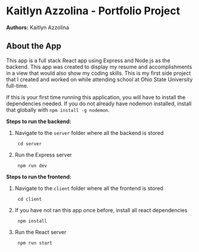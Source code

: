 # Kaitlyn Azzolina - Portfolio Project

**Authors:** Kaitlyn Azzolina

## About the App

This app is a full stack React app using Express and Node.js as the backend. This app was created to display my resume and accomplishments in a view that would also show my coding skills. This is my first side project that I created and worked on while attending school at Ohio State University full-time.

If this is your first time running this application, you will have to install the dependencies needed. If you do not already have nodemon installed, install that globally with `npm install -g nodemon`.

**Steps to run the backend:**

1. Navigate to the `server` folder where all the backend is stored

        cd server

2. Run the Express server

        npm run dev

**Steps to run the frontend:**

1. Navigate to the `client` folder where all the frontend is stored

        cd client

2. If you have not ran this app once before, install all react dependencies

        npm install

3. Run the React server

        npm run start
